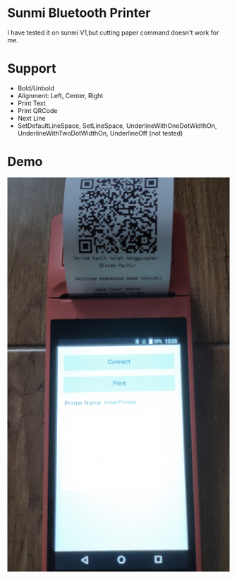 # Sunmi Bluetooth Printer

I have tested it on sunmi V1,but cutting paper command doesn't work for me.

# Support 
- Bold/Unbold
- Alignment: Left, Center, Right
- Print Text
- Print QRCode 
- Next Line
- SetDefaultLineSpace, SetLineSpace, UnderlineWithOneDotWidthOn, UnderlineWithTwoDotWidthOn, UnderlineOff (not tested)

# Demo
![Screenshoot](Demo.gif)
